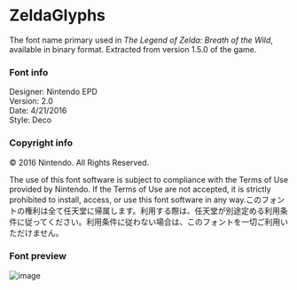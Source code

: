 # ZeldaGlyphs
The font name primary used in *The Legend of Zelda: Breath of the Wild*, available in binary format. Extracted from version 1.5.0 of the game.

### Font info
Designer: Nintendo EPD  
Version: 2.0  
Date: 4/21/2016  
Style: Deco

### Copyright info
© 2016 Nintendo. All Rights Reserved.

The use of this font software is subject to compliance with the Terms of Use provided by Nintendo. If the Terms of Use are not accepted, it is strictly prohibited to install, access, or use this font software in any way.このフォントの権利は全て任天堂に帰属します。利用する際は、任天堂が別途定める利用条件に従ってください。利用条件に従わない場合は、このフォントを一切ご利用いただけません。

### Font preview
![image](https://user-images.githubusercontent.com/5692900/227447309-735804f8-39df-4514-8f32-b1b7b7be9758.png)

